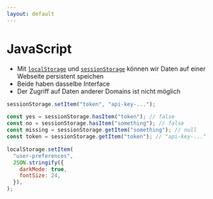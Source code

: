 ```yaml
---
layout: default
---
```


# JavaScript <SubHeading text="Storage"/>

<div class="grid grid-cols-12 gap-6">
<div class="col-span-12">

- Mit [`localStorage`](https://developer.mozilla.org/en-US/docs/Web/API/Window/localStorage) und [`sessionStorage`](https://developer.mozilla.org/en-US/docs/Web/API/Window/sessionStorage) können wir Daten auf einer Webseite persistent speichen
- Beide haben dasselbe Interface
- Der Zugriff auf Daten anderer Domains ist nicht möglich

</div>
<div class="col-span-12">

```js
sessionStorage.setItem("token", "api-key-...");

const yes = sessionStorage.hasItem("token"); // false
const no = sessionStorage.hasItem("something"); // false
const missing = sessionStorage.getItem("something"); // null
const token = sessionStorage.getItem("token"); // "api-key-..."

localStorage.setItem(
  "user-preferences",
  JSON.stringify({
    darkMode: true,
    fontSize: 24,
  }),
);
```

</div>
</div>

<PageNumber/>
